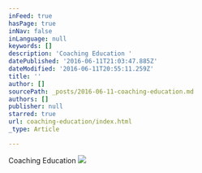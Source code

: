 ```yaml
---
inFeed: true
hasPage: true
inNav: false
inLanguage: null
keywords: []
description: 'Coaching Education '
datePublished: '2016-06-11T21:03:47.885Z'
dateModified: '2016-06-11T20:55:11.259Z'
title: ''
author: []
sourcePath: _posts/2016-06-11-coaching-education.md
authors: []
publisher: null
starred: true
url: coaching-education/index.html
_type: Article

---
```

Coaching Education ![](https://the-grid-user-content.s3-us-west-2.amazonaws.com/dbe625d9-b832-4d20-a51f-57cbedb8f502.jpg)
